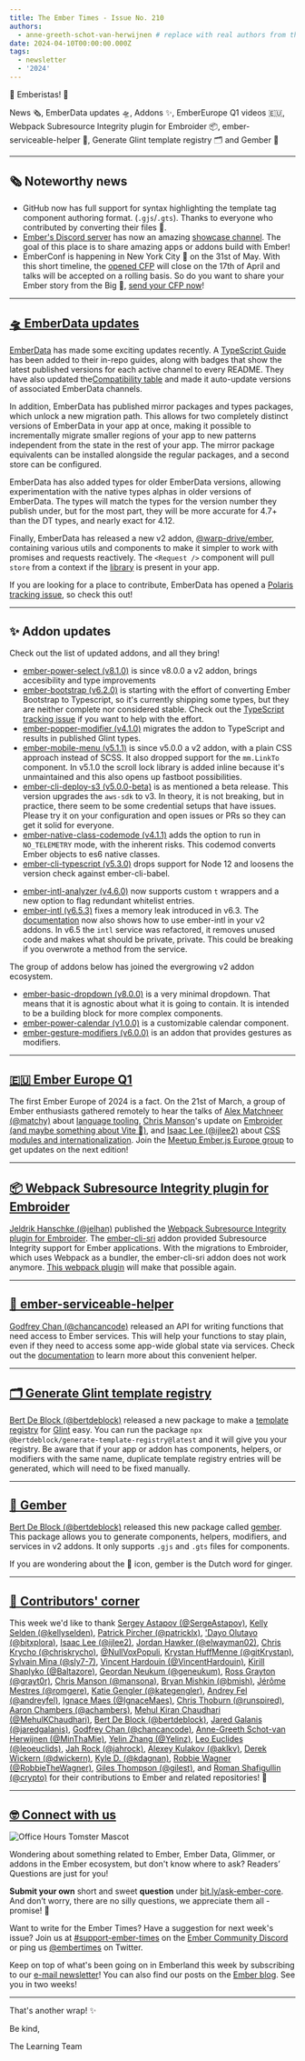```yaml
---
title: The Ember Times - Issue No. 210
authors:
  - anne-greeth-schot-van-herwijnen # replace with real authors from the author folder (add yourself if you're not there)
date: 2024-04-10T00:00:00.000Z
tags:
  - newsletter
  - '2024'
---
```


👋 Emberistas! 🐹

News 🗞️, EmberData updates 🛸,  Addons ✨, EmberEurope Q1 videos 🇪🇺, Webpack Subresource Integrity plugin for Embroider 📦, ember-serviceable-helper 🚚, Generate Glint template registry 🗂️ and Gember 🫚
<SOME-INTRO-HERE-TO-KEEP-THEM-SUBSCRIBERS-READING>

---

## 🗞️ Noteworthy news

- GitHub now has full support for syntax highlighting the template tag component authoring format. (`.gjs`/`.gts`). Thanks to everyone who contributed by converting their files 👏.
- [Ember's Discord server](https://discord.gg/emberjs) has now an amazing [showcase channel](https://discord.com/channels/480462759797063690/1221113538396028938). The goal of this place is to share amazing apps or addons build with Ember!
- EmberConf is happening in New York City 🗽 on the 31st of May. With this short timeline, the [opened CFP](https://forms.gle/k6MDnSomcyB4XZueA) will close on the 17th of April and talks will be accepted on a rolling basis. So do you want to share your Ember story from the Big 🍎, [send your CFP now](https://forms.gle/k6MDnSomcyB4XZueA)!

---

## [🛸 EmberData updates](https://github.com/emberjs/data/releases)

[EmberData](https://github.com/emberjs/data) has made some exciting updates recently. A [TypeScript Guide](https://github.com/emberjs/data/blob/main/guides/index.md) has been added to their in-repo guides, along with badges that show the latest published versions for each active channel to every README. They have also updated the[Compatibility table](https://github.com/emberjs/data?tab=readme-ov-file#compatibility) and made it auto-update versions of associated EmberData channels.

In addition, EmberData has published mirror packages and types packages, which unlock a new migration path. This allows for two completely distinct versions of EmberData in your app at once, making it possible to incrementally migrate smaller regions of your app to new patterns independent from the state in the rest of your app. The mirror package equivalents can be installed alongside the regular packages, and a second store can be configured.

EmberData has also added types for older EmberData versions, allowing experimentation with the native types alphas in older versions of EmberData. The types will match the types for the version number they publish under, but for the most part, they will be more accurate for 4.7+ than the DT types, and nearly exact for 4.12.

Finally, EmberData has released a new v2 addon, [@warp-drive/ember](https://github.com/emberjs/data/blob/main/packages/ember/README.md), containing various utils and components to make it simpler to work with promises and requests reactively. The `<Request />` component will pull `store` from a context if the [library](https://github.com/customerio/ember-provide-consume-context) is present in your app.

If you are looking for a place to contribute, EmberData has opened a [Polaris tracking issue](https://github.com/emberjs/data/issues/9337), so check this out!

---

## ✨ Addon updates

Check out the list of updated addons, and all they bring!

- [ember-power-select (v8.1.0)](https://github.com/cibernox/ember-power-select/releases/tag/v8.1.0) is since v8.0.0 a v2 addon, brings accesibility and type improvements
- [ember-bootstrap (v6.2.0)](https://github.com/ember-bootstrap/ember-bootstrap/releases/tag/v6.2.0) is starting with the effort of converting Ember Bootstrap to Typescript, so it's currently shipping some types, but they are neither complete nor considered stable. Check out the [TypeScript tracking issue](https://github.com/ember-bootstrap/ember-bootstrap/issues/2053) if you want to help with the effort.
- [ember-popper-modifier (v4.1.0)](https://github.com/adopted-ember-addons/ember-popper-modifier/blob/main/CHANGELOG.md#v410-2024-02-26) migrates the addon to TypeScript and results in published Glint types.
- [ember-mobile-menu (v5.1.1)](https://github.com/nickschot/ember-mobile-menu/blob/master/CHANGELOG.md#release-2024-02-16) is since v5.0.0 a v2 addon, with a plain CSS approach instead of SCSS. It also dropped support for the `mm.LinkTo` component. In v5.1.0 the scroll lock library is added inline because it's unmaintained and this also opens up fastboot possibilities.
- [ember-cli-deploy-s3 (v5.0.0-beta)](https://github.com/ember-cli-deploy/ember-cli-deploy-s3/releases) is as mentioned a beta release. This version upgrades the `aws-sdk` to v3. In theory, it is not breaking, but in practice, there seem to be some credential setups that have issues. Please try it on your configuration and open issues or PRs so they can get it solid for everyone.
- [ember-native-class-codemode (v4.1.1)](https://github.com/ember-codemods/ember-native-class-codemod/blob/main/CHANGELOG.md#release-2024-02-26) adds the option to run in `NO_TELEMETRY` mode, with the inherent risks. This codemod converts Ember objects to es6 native classes.
- [ember-cli-typescript (v5.3.0)](https://github.com/typed-ember/ember-cli-typescript/releases/tag/v5.3.0) drops support for Node 12 and loosens the version check against ember-cli-babel.
<!-- alex ignore whitelist -->
- [ember-intl-analyzer (v4.6.0)](https://github.com/mainmatter/ember-intl-analyzer/releases/tag/v4.6.0) now supports custom `t` wrappers and a new option to flag redundant whitelist entries.
- [ember-intl (v6.5.3)](https://github.com/ember-intl/ember-intl/releases) fixes a memory leak introduced in v6.3. The [documentation](https://ember-intl.github.io/ember-intl/versions/v6.5.3/docs/quickstart-addons) now also shows how to use ember-intl in your v2 addons. In v6.5 the `intl` service was refactored, it removes unused code and makes what should be private, private. This could be breaking if you overwrote a method from the service.

The group of addons below has joined the evergrowing v2 addon ecosystem.

- [ember-basic-dropdown (v8.0.0)](https://github.com/cibernox/ember-basic-dropdown/releases/tag/v8.0.0) is a very minimal dropdown. That means that it is agnostic about what it is going to contain. It is intended to be a building block for more complex components.
- [ember-power-calendar (v1.0.0)](https://github.com/cibernox/ember-power-calendar/releases/tag/v1.0.0) is a customizable calendar component.
- [ember-gesture-modifiers (v6.0.0)](https://github.com/nickschot/ember-gesture-modifiers/blob/master/CHANGELOG.md) is an addon that provides gestures as modifiers.

---

## [🇪🇺 Ember Europe Q1](https://www.youtube.com/playlist?list=PLD-8Z0-VnQIB6dblBSFy4MCXWzggLIlW4)

The first Ember Europe of 2024 is a fact. On the 21st of March, a group of Ember enthusiasts gathered remotely to hear the talks of [Alex Matchneer (@matchy)](https://github.com/machty) about [language tooling](https://www.youtube.com/watch?v=6zy4nLHj83g&list=PLD-8Z0-VnQIB6dblBSFy4MCXWzggLIlW4&index=3&pp=iAQB), [Chris Manson](https://github.com/mansona)'s update on [Embroider (and maybe something about Vite 🤫)](https://www.youtube.com/watch?v=SCWpDNE0IaA&list=PLD-8Z0-VnQIB6dblBSFy4MCXWzggLIlW4&index=2&pp=iAQB), and [Isaac Lee (@ijlee2)](https://github.com/ijlee2/) about [CSS modules and internationalization](https://www.youtube.com/watch?v=J64q5SxY8rE&list=PLD-8Z0-VnQIB6dblBSFy4MCXWzggLIlW4&index=1&pp=iAQB).
Join the [Meetup Ember.js Europe group](https://www.meetup.com/ember-europe/) to get updates on the next edition!

---

## [📦 Webpack Subresource Integrity plugin for Embroider](https://github.com/jelhan/webpack-subresource-integrity-embroider)

[Jeldrik Hanschke (@jelhan)](https://github.com/jelhan) published the [Webpack Subresource Integrity plugin for Embroider](https://github.com/jelhan/webpack-subresource-integrity-embroider). The [ember-cli-sri](https://github.com/jonathanKingston/ember-cli-sri) addon provided Subresource Integrity support for Ember applications. With the migrations to Embroider, which uses Webpack as a bundler, the ember-cli-sri addon does not work anymore. [This webpack plugin](https://github.com/jelhan/webpack-subresource-integrity-embroider) will make that possible again.

---

## [🚚 ember-serviceable-helper](https://github.com/chancancode/ember-serviceable-helper)

[Godfrey Chan (@chancancode)](https://github.com/chancancode) released an API for writing functions that need access to Ember services. This will help your functions to stay plain, even if they need to access some app-wide global state via services. Check out the [documentation](https://github.com/chancancode/ember-serviceable-helper/blob/main/ember-serviceable-helper/README.md) to learn more about this convenient helper.

---

## [🗂️ Generate Glint template registry](https://github.com/bertdeblock/generate-template-registry)

[Bert De Block (@bertdeblock)](https://github.com/bertdeblock) released a new package to make a [template registry](https://typed-ember.gitbook.io/glint/environments/ember/template-registry) for [Glint](https://typed-ember.gitbook.io/glint) easy.
You can run the package `npx @bertdeblock/generate-template-registry@latest` and it will give you your registry. Be aware that if your app or addon has components, helpers, or modifiers with the same name, duplicate template registry entries will be generated, which will need to be fixed manually.

---

## [🫚 Gember](https://github.com/bertdeblock/gember)

[Bert De Block (@bertdeblock)](https://github.com/bertdeblock) released this new package called [gember](https://github.com/bertdeblock/gember). This package allows you to generate components, helpers, modifiers, and services in v2 addons. It only supports `.gjs` and `.gts` files for components.

If you are wondering about the 🫚 icon, gember is the Dutch word for ginger.

---

## [👏 Contributors' corner](https://guides.emberjs.com/release/contributing/repositories/)

<p>This week we'd like to thank <a href="https://github.com/SergeAstapov" rel="noopener noreferrer" target="_blank">Sergey Astapov (@SergeAstapov)</a>, <a href="https://github.com/kellyselden" rel="noopener noreferrer" target="_blank">Kelly Selden (@kellyselden)</a>, <a href="https://github.com/patricklx" rel="noopener noreferrer" target="_blank">Patrick Pircher (@patricklx)</a>, <a href="https://github.com/bitxplora" rel="noopener noreferrer" target="_blank">'Dayo Olutayo (@bitxplora)</a>, <a href="https://github.com/ijlee2" rel="noopener noreferrer" target="_blank">Isaac Lee (@ijlee2)</a>, <a href="https://github.com/elwayman02" rel="noopener noreferrer" target="_blank">Jordan Hawker (@elwayman02)</a>, <a href="https://github.com/chriskrycho" rel="noopener noreferrer" target="_blank">Chris Krycho (@chriskrycho)</a>, <a href="https://github.com/NullVoxPopuli" rel="noopener noreferrer" target="_blank">@NullVoxPopuli</a>, <a href="https://github.com/gitKrystan" rel="noopener noreferrer" target="_blank">Krystan HuffMenne (@gitKrystan)</a>, <a href="https://github.com/sly7-7" rel="noopener noreferrer" target="_blank">Sylvain Mina (@sly7-7)</a>, <a href="https://github.com/VincentHardouin" rel="noopener noreferrer" target="_blank">Vincent Hardouin (@VincentHardouin)</a>, <a href="https://github.com/Baltazore" rel="noopener noreferrer" target="_blank">Kirill Shaplyko (@Baltazore)</a>, <a href="https://github.com/geneukum" rel="noopener noreferrer" target="_blank">Geordan Neukum (@geneukum)</a>, <a href="https://github.com/grayt0r" rel="noopener noreferrer" target="_blank">Ross Grayton (@grayt0r)</a>, <a href="https://github.com/mansona" rel="noopener noreferrer" target="_blank">Chris Manson (@mansona)</a>, <a href="https://github.com/bmish" rel="noopener noreferrer" target="_blank">Bryan Mishkin (@bmish)</a>, <a href="https://github.com/romgere" rel="noopener noreferrer" target="_blank">Jérôme Mestres (@romgere)</a>, <a href="https://github.com/kategengler" rel="noopener noreferrer" target="_blank">Katie Gengler (@kategengler)</a>, <a href="https://github.com/andreyfel" rel="noopener noreferrer" target="_blank">Andrey Fel (@andreyfel)</a>, <a href="https://github.com/IgnaceMaes" rel="noopener noreferrer" target="_blank">Ignace Maes (@IgnaceMaes)</a>, <a href="https://github.com/runspired" rel="noopener noreferrer" target="_blank">Chris Thoburn (@runspired)</a>, <a href="https://github.com/achambers" rel="noopener noreferrer" target="_blank">Aaron Chambers (@achambers)</a>, <a href="https://github.com/MehulKChaudhari" rel="noopener noreferrer" target="_blank">Mehul Kiran Chaudhari (@MehulKChaudhari)</a>, <a href="https://github.com/bertdeblock" rel="noopener noreferrer" target="_blank">Bert De Block (@bertdeblock)</a>, <a href="https://github.com/jaredgalanis" rel="noopener noreferrer" target="_blank">Jared Galanis (@jaredgalanis)</a>, <a href="https://github.com/chancancode" rel="noopener noreferrer" target="_blank">Godfrey Chan (@chancancode)</a>, <a href="https://github.com/MinThaMie" rel="noopener noreferrer" target="_blank">Anne-Greeth Schot-van Herwijnen (@MinThaMie)</a>, <a href="https://github.com/Yelinz" rel="noopener noreferrer" target="_blank">Yelin Zhang (@Yelinz)</a>, <a href="https://github.com/leoeuclids" rel="noopener noreferrer" target="_blank">Leo Euclides (@leoeuclids)</a>, <a href="https://github.com/jahrock" rel="noopener noreferrer" target="_blank">Jah Rock (@jahrock)</a>, <a href="https://github.com/aklkv" rel="noopener noreferrer" target="_blank">Alexey Kulakov (@aklkv)</a>, <a href="https://github.com/dwickern" rel="noopener noreferrer" target="_blank">Derek Wickern (@dwickern)</a>, <a href="https://github.com/kdagnan" rel="noopener noreferrer" target="_blank">Kyle D. (@kdagnan)</a>, <a href="https://github.com/RobbieTheWagner" rel="noopener noreferrer" target="_blank">Robbie Wagner (@RobbieTheWagner)</a>, <a href="https://github.com/gilest" rel="noopener noreferrer" target="_blank">Giles Thompson (@gilest)</a>, and <a href="https://github.com/crypto" rel="noopener noreferrer" target="_blank">Roman Shafigullin (@crypto)</a> for their contributions to Ember and related repositories! 💖</p>

---

## [🤓 Connect with us](https://docs.google.com/forms/d/e/1FAIpQLScqu7Lw_9cIkRtAiXKitgkAo4xX_pV1pdCfMJgIr6Py1V-9Og/viewform)

<div class="blog-row">
  <img class="float-right small transparent padded" alt="Office Hours Tomster Mascot" title="Readers' Questions" src="/images/tomsters/officehours.png" />

  <p>Wondering about something related to Ember, Ember Data, Glimmer, or addons in the Ember ecosystem, but don't know where to ask? Readers’ Questions are just for you!</p>

  <p><strong>Submit your own</strong> short and sweet <strong>question</strong> under <a href="https://bit.ly/ask-ember-core" target="rq">bit.ly/ask-ember-core</a>. And don’t worry, there are no silly questions, we appreciate them all - promise! 🤞</p>

  <p>Want to write for the Ember Times? Have a suggestion for next week's issue? Join us at <a href="https://discordapp.com/channels/480462759797063690/485450546887786506">#support-ember-times</a> on the <a href="https://discord.gg/emberjs">Ember Community Discord</a> or ping us <a href="https://twitter.com/embertimes">@embertimes</a> on Twitter.</p>

  <p>Keep on top of what's been going on in Emberland this week by subscribing to our <a href="https://embertimes.substack.com/">e-mail newsletter</a>! You can also find our posts on the <a href="https://blog.emberjs.com/tag/newsletter">Ember blog</a>. See you in two weeks!</p>
</div>

---

That's another wrap! ✨

Be kind,

The Learning Team
